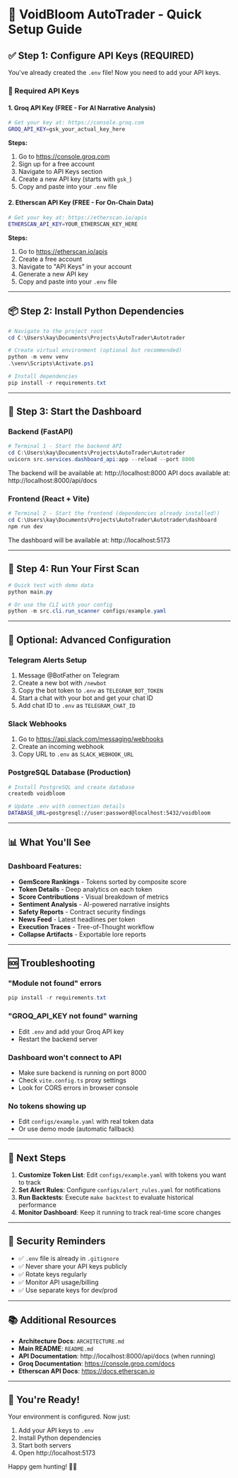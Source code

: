 # 🚀 VoidBloom AutoTrader - Quick Setup Guide

## ✅ Step 1: Configure API Keys (REQUIRED)

You've already created the `.env` file! Now you need to add your API keys.

### 🔑 Required API Keys

#### 1. **Groq API Key** (FREE - For AI Narrative Analysis)
```bash
# Get your key at: https://console.groq.com
GROQ_API_KEY=gsk_your_actual_key_here
```

**Steps:**
1. Go to https://console.groq.com
2. Sign up for a free account
3. Navigate to API Keys section
4. Create a new API key (starts with `gsk_`)
5. Copy and paste into your `.env` file

#### 2. **Etherscan API Key** (FREE - For On-Chain Data)
```bash
# Get your key at: https://etherscan.io/apis
ETHERSCAN_API_KEY=YOUR_ETHERSCAN_KEY_HERE
```

**Steps:**
1. Go to https://etherscan.io/apis
2. Create a free account
3. Navigate to "API Keys" in your account
4. Generate a new API key
5. Copy and paste into your `.env` file

---

## 📦 Step 2: Install Python Dependencies

```powershell
# Navigate to the project root
cd C:\Users\kay\Documents\Projects\AutoTrader\Autotrader

# Create virtual environment (optional but recommended)
python -m venv venv
.\venv\Scripts\Activate.ps1

# Install dependencies
pip install -r requirements.txt
```

---

## 🎨 Step 3: Start the Dashboard

### Backend (FastAPI)
```powershell
# Terminal 1 - Start the backend API
cd C:\Users\kay\Documents\Projects\AutoTrader\Autotrader
uvicorn src.services.dashboard_api:app --reload --port 8000
```

The backend will be available at: http://localhost:8000
API docs available at: http://localhost:8000/api/docs

### Frontend (React + Vite)
```powershell
# Terminal 2 - Start the frontend (dependencies already installed!)
cd C:\Users\kay\Documents\Projects\AutoTrader\Autotrader\dashboard
npm run dev
```

The dashboard will be available at: http://localhost:5173

---

## 🧪 Step 4: Run Your First Scan

```powershell
# Quick test with demo data
python main.py

# Or use the CLI with your config
python -m src.cli.run_scanner configs/example.yaml
```

---

## 🔧 Optional: Advanced Configuration

### Telegram Alerts Setup
1. Message @BotFather on Telegram
2. Create a new bot with `/newbot`
3. Copy the bot token to `.env` as `TELEGRAM_BOT_TOKEN`
4. Start a chat with your bot and get your chat ID
5. Add chat ID to `.env` as `TELEGRAM_CHAT_ID`

### Slack Webhooks
1. Go to https://api.slack.com/messaging/webhooks
2. Create an incoming webhook
3. Copy URL to `.env` as `SLACK_WEBHOOK_URL`

### PostgreSQL Database (Production)
```bash
# Install PostgreSQL and create database
createdb voidbloom

# Update .env with connection details
DATABASE_URL=postgresql://user:password@localhost:5432/voidbloom
```

---

## 📊 What You'll See

### Dashboard Features:
- **GemScore Rankings** - Tokens sorted by composite score
- **Token Details** - Deep analytics on each token
- **Score Contributions** - Visual breakdown of metrics
- **Sentiment Analysis** - AI-powered narrative insights
- **Safety Reports** - Contract security findings
- **News Feed** - Latest headlines per token
- **Execution Traces** - Tree-of-Thought workflow
- **Collapse Artifacts** - Exportable lore reports

---

## 🆘 Troubleshooting

### "Module not found" errors
```powershell
pip install -r requirements.txt
```

### "GROQ_API_KEY not found" warning
- Edit `.env` and add your Groq API key
- Restart the backend server

### Dashboard won't connect to API
- Make sure backend is running on port 8000
- Check `vite.config.ts` proxy settings
- Look for CORS errors in browser console

### No tokens showing up
- Edit `configs/example.yaml` with real token data
- Or use demo mode (automatic fallback)

---

## 📝 Next Steps

1. **Customize Token List**: Edit `configs/example.yaml` with tokens you want to track
2. **Set Alert Rules**: Configure `configs/alert_rules.yaml` for notifications
3. **Run Backtests**: Execute `make backtest` to evaluate historical performance
4. **Monitor Dashboard**: Keep it running to track real-time score changes

---

## 🔐 Security Reminders

- ✅ `.env` file is already in `.gitignore`
- ✅ Never share your API keys publicly
- ✅ Rotate keys regularly
- ✅ Monitor API usage/billing
- ✅ Use separate keys for dev/prod

---

## 📚 Additional Resources

- **Architecture Docs**: `ARCHITECTURE.md`
- **Main README**: `README.md`
- **API Documentation**: http://localhost:8000/api/docs (when running)
- **Groq Documentation**: https://console.groq.com/docs
- **Etherscan API Docs**: https://docs.etherscan.io

---

## 🎉 You're Ready!

Your environment is configured. Now just:
1. Add your API keys to `.env`
2. Install Python dependencies
3. Start both servers
4. Open http://localhost:5173

Happy gem hunting! 💎✨
